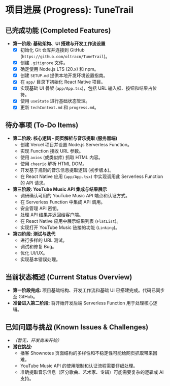 # 项目进展 (Progress): TuneTrail

## 已完成功能 (Completed Features)

*   **第一阶段: 基础架构、UI 搭建与开发工作流设置**
    *   [x] 初始化 Git 仓库并连接到 GitHub (`https://github.com/oltracn/TuneTrail`)。
    *   [x] 创建 `.gitignore` 文件。
    *   [x] 确定使用 Node.js LTS (20.x) 和 npm。
    *   [x] 创建 `SETUP.md` 提供本地开发环境设置指南。
    *   [x] 在 `app/` 目录下初始化 React Native 项目。
    *   [x] 实现基础 UI 骨架 (`app/App.tsx`)，包括 URL 输入框、按钮和结果占位符。
    *   [x] 使用 `useState` 进行基础状态管理。
    *   [x] 更新 `techContext.md` 和 `progress.md`。

## 待办事项 (To-Do Items)

*   **第二阶段: 核心逻辑 - 网页解析与音乐提取 (服务器端)**
    *   创建 Vercel 项目并设置 Node.js Serverless Function。
    *   实现 Function 接收 URL 参数。
    *   使用 `axios` (或类似库) 抓取 HTML 内容。
    *   使用 `cheerio` 解析 HTML DOM。
    *   开发基于规则的音乐信息提取逻辑 (初步版本)。
    *   在 React Native 应用 (`app/App.tsx`) 中实现调用此 Serverless Function 的 API 请求。
*   **第三阶段: YouTube Music API 集成与结果展示**
    *   调研确认可用的 YouTube Music API 端点和认证方式。
    *   在 Serverless Function 中集成 API 调用。
    *   安全管理 API 密钥。
    *   处理 API 结果并返回给客户端。
    *   在 React Native 应用中展示结果列表 (`FlatList`)。
    *   实现打开 YouTube Music 链接的功能 (`Linking`)。
*   **第四阶段: 测试与迭代**
    *   进行多样的 URL 测试。
    *   调试和修复 Bug。
    *   优化 UI/UX。
    *   实现基本错误处理。

## 当前状态概述 (Current Status Overview)

*   **第一阶段完成:** 项目基础结构、开发工作流和基础 UI 已搭建完成。代码已同步至 GitHub。
*   **准备进入第二阶段:** 将开始开发后端 Serverless Function 用于处理核心逻辑。

## 已知问题与挑战 (Known Issues & Challenges)

*   *（暂无，开发尚未开始）*
*   **潜在挑战:**
    *   播客 Shownotes 页面结构的多样性和不稳定性可能给网页抓取带来困难。
    *   YouTube Music API 的使用限制和认证流程需要仔细处理。
    *   准确提取音乐信息（区分歌曲、艺术家、专辑）可能需要复杂的逻辑或 AI 支持。
